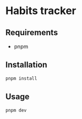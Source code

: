 # Habits tracker

## Requirements
- pnpm

## Installation

```bash
pnpm install
```

## Usage

```bash
pnpm dev
```
